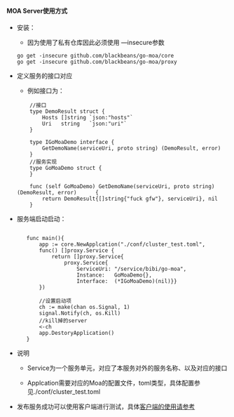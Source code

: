 #### MOA Server使用方式

* 安装：
    - 因为使用了私有仓库因此必须使用 —insecure参数
    
    ```
    go get -insecure github.com/blackbeans/go-moa/core
    go get -insecure github.com/blackbeans/go-moa/proxy
    ```

* 定义服务的接口对应
    - 例如接口为：

    ```goalng
        //接口
        type DemoResult struct {
            Hosts []string `json:"hosts"`
            Uri   string   `json:"uri"`
        }
        
        type IGoMoaDemo interface {
            GetDemoName(serviceUri, proto string) (DemoResult, error)
        }
        //服务实现
        type GoMoaDemo struct {
        }
        
        func (self GoMoaDemo) GetDemoName(serviceUri, proto string) (DemoResult, error)      {
            return DemoResult{[]string{"fuck gfw"}, serviceUri}, nil
        }

    ```

* 服务端启动启动：

     ```goalng

        func main(){
            app := core.NewApplcation("./conf/cluster_test.toml", 
            func() []proxy.Service {
                return []proxy.Service{
                    proxy.Service{
                        ServiceUri: "/service/bibi/go-moa",
                        Instance:   GoMoaDemo{},
                        Interface:  (*IGoMoaDemo)(nil)}}
            })
        
            //设置启动项
            ch := make(chan os.Signal, 1)
            signal.Notify(ch, os.Kill)
            //kill掉的server
            <-ch
            app.DestoryApplication()
        }

    ```

* 说明
    - Service为一个服务单元，对应了本服务对外的服务名称、以及对应的接口

    - Applcation需要对应的Moa的配置文件，toml类型，具体配置参见./conf/cluster_test.toml
* 发布服务成功可以使用客户端进行测试，具体[客户端的使用请参考](github.com/blackbeans/go-moa-client/blob/master/README.md)

